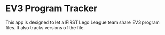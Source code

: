 # EV3 Program Tracker

This app is designed to let a FIRST Lego League team share EV3 program files. It also
tracks versions of the file.
